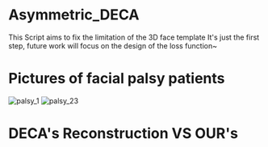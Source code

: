 # Asymmetric_DECA
This Script aims to fix the limitation of the 3D face template
It's just the first step, future work will focus on the design of the loss function~

# Pictures of facial palsy patients
![palsy_1](https://user-images.githubusercontent.com/90775550/221778535-8e1b85cc-8320-49c5-b495-821a7ccb6107.jpg)
![palsy_23](https://user-images.githubusercontent.com/90775550/221779318-9b77e061-506a-4980-a069-94cc5e7100bb.png)

# DECA's Reconstruction VS OUR's
